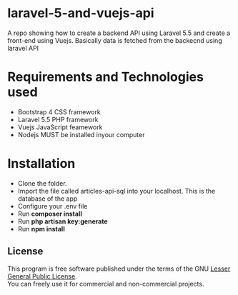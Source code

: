 # laravel-5-and-vuejs-api
A repo showing how to create a backend API using Laravel 5.5 and create a front-end using Vuejs. Basically data is fetched from the backecnd using laravel API


# Requirements and Technologies used
* Bootstrap 4 CSS framework <br/>
* Laravel 5.5 PHP framework <br/>
* Vuejs JavaScript feamework <br/>
* Nodejs MUST be installed inyour computer <br/>


# Installation
* Clone the folder. <br/>
* Import the file called articles-api-sql into your localhost. This is the database of the app <br/>
* Configure your .env file <br/>
* Run **composer install** <br/>
* Run **php artisan key:generate** <br/>
* Run **npm install** <br/>


## License
This program is free software published under the terms of the GNU [Lesser General Public License](http://www.gnu.org/copyleft/lesser.html). <br/>
You can freely use it for commercial and non-commercial projects.

